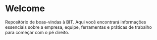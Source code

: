 # Welcome
Repositório de boas-vindas à BIT. Aqui você encontrará informações essenciais sobre a empresa, equipe, ferramentas e práticas de trabalho para começar com o pé direito.
